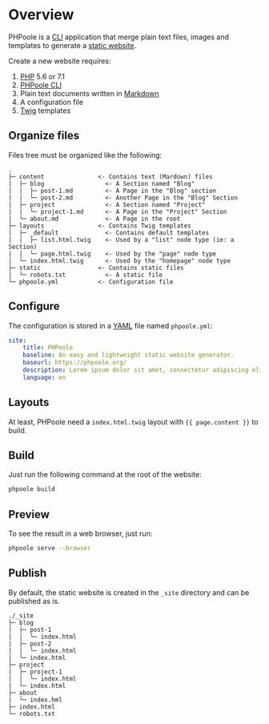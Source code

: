 <!--
repository: https://github.com/PHPoole/PHPoole/edit/master/docs/
file: 1.Overview.md
next: content
alias: documentation/1-overview
description: "PHPoole is a CLI application that merge plain text files, images and templates to generate a static website."
-->
# Overview

PHPoole is a [CLI](https://en.wikipedia.org/wiki/Command-line_interface) application that merge plain text files, images and templates to generate a [static website](https://en.wikipedia.org/wiki/Static_web_page).

Create a new website requires:

1. [PHP](http://php.net/manual/en/install.php) 5.6 or 7.1
2. [PHPoole CLI](https://phpoole.org/download/)
3. Plain text documents written in [Markdown](https://daringfireball.net/projects/markdown/)
4. A configuration file
5. [Twig](http://twig.sensiolabs.org) templates

## Organize files

Files tree must be organized like the following:

```text
.
├─ content               <- Contains text (Mardown) files
|  ├─ blog                 <- A Section named "Blog"
|  |  ├─ post-1.md         <- A Page in the "Blog" section
|  |  └─ post-2.md         <- Another Page in the "Blog" Section
|  ├─ project              <- A Section named "Project"
|  |  └─ project-1.md      <- A Page in the "Project" Section
|  └─ about.md             <- A Page in the root
├─ layouts               <- Contains Twig templates
|  ├─ _default             <- Contains default templates
|  |  ├─ list.html.twig    <- Used by a "list" node type (ie: a Section)
|  |  └─ page.html.twig    <- Used by the "page" node type
|  └─ index.html.twig      <- Used by the "homepage" node type
├─ static                <- Contains static files
|  └─ robots.txt           <- A static file
└─ phpoole.yml           <- Configuration file
```

## Configure

The configuration is stored in a [YAML](https://en.wikipedia.org/wiki/YAML) file named `phpoole.yml`:

```yaml
site:
    title: PHPoole
    baseline: An easy and lightweight static website generator.
    baseurl: https://phpoole.org/
    description: Lorem ipsum dolor sit amet, consectetur adipiscing elit.
    language: en
```

## Layouts

At least, PHPoole need a `index.html.twig` layout with `{{ page.content }}` to build.

## Build

Just run the following command at the root of the website:
```bash
phpoole build
```

## Preview

To see the result in a web browser, just run:
```bash
phpoole serve --browser
```

## Publish

By default, the static website is created in the `_site` directory and can be published as is.

```text
./_site
├─ blog
|  ├─ post-1
|  |  └─ index.html
|  ├─ post-2
|  |  └─ index.html
|  └─ index.html
├─ project
|  ├─ project-1
|  |  └─ index.html
|  └─ index.html
├─ about
|  └─ index.hml
├─ index.html
└─ robots.txt
```
